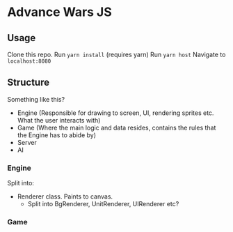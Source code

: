 # Advance Wars JS
## Usage
Clone this repo.
Run `yarn install` (requires yarn)
Run `yarn host`
Navigate to `localhost:8080`

## Structure
Something like this?
* Engine (Responsible for drawing to screen, UI, rendering sprites etc. What the user interacts with)
* Game (Where the main logic and data resides, contains the rules that the Engine has to abide by)
* Server
* AI

### Engine
Split into:
* Renderer class. Paints to canvas.
  * Split into BgRenderer, UnitRenderer, UIRenderer etc?

### Game

